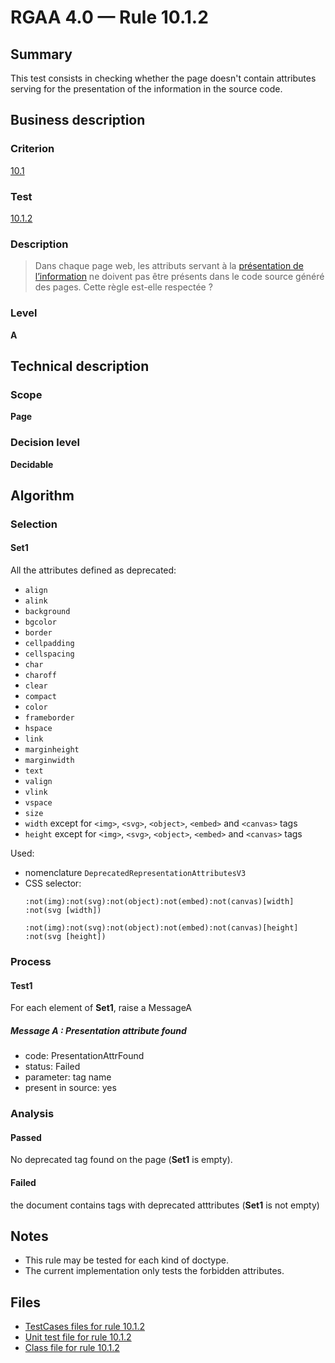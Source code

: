 # RGAA 4.0 — Rule 10.1.2

## Summary

This test consists in checking whether the page doesn't contain
attributes serving for the presentation of the information in the source
code.

## Business description

### Criterion

[10.1](https://www.numerique.gouv.fr/publications/rgaa-accessibilite/methode/criteres/#crit-10-1)

### Test

[10.1.2](https://www.numerique.gouv.fr/publications/rgaa-accessibilite/methode/criteres/#test-10-1-2)

### Description

> Dans chaque page web, les attributs servant à la [présentation de l’information](https://www.numerique.gouv.fr/publications/rgaa-accessibilite/methode/glossaire/#presentation-de-l-information) ne doivent pas être présents dans le code source généré des pages. Cette règle est-elle respectée ?

### Level

**A**


## Technical description

### Scope

**Page**

### Decision level

**Decidable**

## Algorithm

### Selection

#### Set1

All the attributes defined as deprecated:

- `align`
- `alink`
- `background`
- `bgcolor`
- `border`
- `cellpadding`
- `cellspacing`
- `char`
- `charoff`
- `clear`
- `compact`
- `color`
- `frameborder`
- `hspace`
- `link`
- `marginheight`
- `marginwidth`
- `text`
- `valign`
- `vlink`
- `vspace`
- `size`
- `width` except for `<img>`, `<svg>`, `<object>`, `<embed>` and `<canvas>` tags
- `height` except for `<img>`, `<svg>`, `<object>`, `<embed>` and `<canvas>` tags

Used: 
- nomenclature `DeprecatedRepresentationAttributesV3`
- CSS selector: 
    ```jquery-css
    :not(img):not(svg):not(object):not(embed):not(canvas)[width]
    :not(svg [width])
    
    :not(img):not(svg):not(object):not(embed):not(canvas)[height]
    :not(svg [height])
    ```

### Process

#### Test1 

For each element of **Set1**, raise a MessageA

##### Message A : Presentation attribute found

- code: PresentationAttrFound
- status: Failed
- parameter: tag name
- present in source: yes


### Analysis

#### Passed

No deprecated tag found on the page (**Set1** is empty).

#### Failed

the document contains tags with deprecated atttributes (**Set1** is not empty)

## Notes

- This rule may be tested for each kind of doctype. 
- The current implementation only tests the forbidden attributes.


## Files

- [TestCases files for rule 10.1.2](https://gitlab.com/asqatasun/Asqatasun/-/tree/master/rules/rules-rgaa4.0/src/test/resources/testcases/rgaa40/Rgaa40Rule100102/)
- [Unit test file for rule 10.1.2](https://gitlab.com/asqatasun/Asqatasun/-/blob/master/rules/rules-rgaa4.0/src/test/java/org/asqatasun/rules/rgaa40/Rgaa40Rule100102Test.java)
- [Class file for rule 10.1.2](https://gitlab.com/asqatasun/Asqatasun/-/blob/master/rules/rules-rgaa4.0/src/main/java/org/asqatasun/rules/rgaa40/Rgaa40Rule100102.java)
